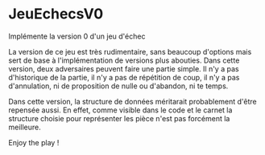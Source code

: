 # JeuEchecsV0
Implémente la version 0 d'un jeu d'échec

La version de ce jeu est très rudimentaire, sans beaucoup d'options mais sert de base à l'implémentation de versions plus abouties. 
Dans cette version, deux adversaires peuvent faire une partie simple. Il n'y a pas d'historique de la partie, il n'y a pas de
répétition de coup, il n'y a pas d'annulation, ni de proposition de nulle ou d'abandon, ni te temps.

Dans cette version, la structure de données méritarait probablement d'être repensée aussi. En effet, comme visible dans le code et le carnet
la structure choisie pour représenter les pièce n'est pas forcément la meilleure. 

Enjoy the play !
